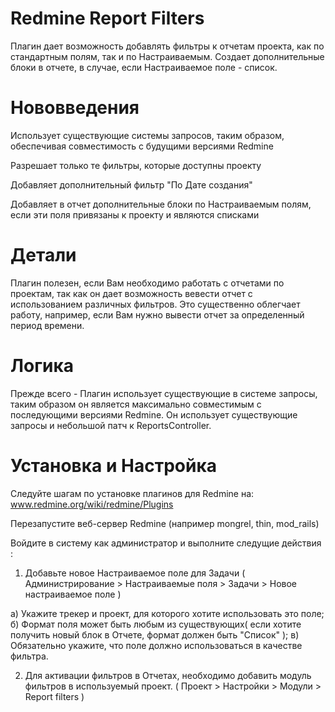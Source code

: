 Redmine Report Filters
===============

Плагин дает возможность добавлять фильтры к отчетам проекта, как по стандартным полям, так и по Настраиваемым.
Создает дополнительные блоки в отчете, в случае, если Настраиваемое поле - список.

Нововведения
===============

Использует существующие системы запросов, таким образом, обеспечивая совместимость с будущими версиями Redmine

Разрешает только те фильтры, которые доступны проекту

Добавляет дополнительный фильтр "По Дате создания"

Добавляет в отчет дополнительные блоки по Настраиваемым полям, если эти поля привязаны к проекту и являются списками

Детали
===============

Плагин полезен, если Вам необходимо работать с отчетами по проектам, так как он дает возможность вевести отчет с использованием различных фильтров.
Это существенно облегчает работу, например, если Вам нужно вывести отчет за определенный период времени.

Логика
===============

Прежде всего - Плагин использует существующие в системе запросы, таким образом он является максимально совместимым с последующими версиями Redmine. Он использует существующие запросы и небольшой патч к ReportsController.

Установка и Настройка
===============

Следуйте шагам по установке плагинов для Redmine на: www.redmine.org/wiki/redmine/Plugins

Перезапустите веб-сервер Redmine (например mongrel, thin, mod_rails)

Войдите в систему как администратор и выполните следущие действия :

1. Добавьте новое Настраиваемое поле для Задачи ( Администрирование > Настраиваемые поля > Задачи > Новое настраиваемое поле )

  a) Укажите трекер и проект, для которого хотите использовать это поле;
  б) Формат поля может быть любым из существующих( если хотите получить новый блок в Отчете, формат должен быть "Список" );
  в) Обязательно укажите, что поле должно использоваться в качестве фильтра.

2. Для активации фильтров в Отчетах, необходимо добавить модуль фильтров в используемый проект. ( Проект > Настройки > Модули > Report filters )
